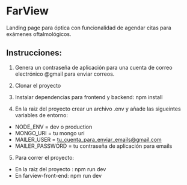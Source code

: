 # FarView

Landing page para óptica con funcionalidad de agendar citas para exámenes oftalmológicos.

## Instrucciones:

1. Genera un contraseña de aplicación para una cuenta de correo electrónico @gmail para enviar correos.

2. Clonar el proyecto
3. Instalar dependencias para frontend y backend: npm install
4. En la raiz del proyecto crear un archivo .env y añade las sigueintes variables de entorno:

- NODE_ENV = dev o production
- MONGO_URI = tu mongo uri
- MAILER_USER = tu_cuenta_para_enviar_emails@gmail.com
- MAILER_PASSWORD = tu contraseña de aplicación para emails

5. Para correr el proyecto:
- En la raiz del proyecto : npm run dev
- En farview-front-end: npm run dev

